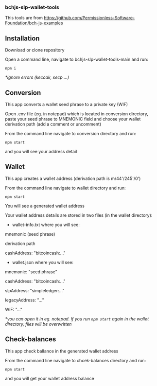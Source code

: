 ### bchjs-slp-wallet-tools

This tools are from https://github.com/Permissionless-Software-Foundation/bch-js-examples

## Installation

Download or clone repository

Open a command line, navigate to bchjs-slp-wallet-tools-main and run:

`npm i`

_*ignore errors (keccak, secp ...)_

## Conversion

This app converts a wallet seed phrase to a private key (WIF)

Open .env file (eg. in notepad) which is located in conversion directory, paste your seed phrase to MNEMONIC field and choose your wallet derivation path (add a comment or uncomment)

From the command line navigate to conversion directory and run:

`npm start`

and you will see your address detail

## Wallet

This app creates a wallet address (derivation path is m/44'/245'/0')

From the command line navigate to wallet directory and run:

`npm start`

You will see a generated wallet address

Your wallet address details are stored in two files (in the wallet directory):

- wallet-info.txt where you will see:

mnemonic (seed phrase)

derivation path

cashAddress: "bitcoincash:..."

- wallet.json where you will see:

mnemonic: "seed phrase"

cashAddress: "bitcoincash:..."

slpAddress: "simpleledger:..."

legacyAddress: "..."

WIF: "..."

_*you can open it in eg. notepad. If you run `npm start` again in the wallet directory, files will be overwritten_

## Check-balances

This app check ballance in the generated wallet address

From the command line navigate to chcek-balances directory and run:

`npm start`

and you will get your wallet address balance